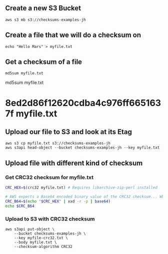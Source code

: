 ## Create a new S3 Bucket

```
aws s3 mb s3://checksums-examples-jh
```

## Create a file that we will do a checksum on

```
echo "Hello Mars" > myfile.txt
```

## Get a checksum of a file

```
md5sum myfile.txt
```

md5sum myfile.txt
# 8ed2d86f12620cdba4c976ff6651637f  myfile.txt

## Upload our file to S3 and look at its Etag

```
aws s3 cp myfile.txt s3://checksums-examples-jh
aws s3api head-object --bucket checksums-examples-jh --key myfile.txt
```

## Upload file with different kind of checksum

### Get CRC32 checksum for myfile.txt
```sh
CRC_HEX=$(crc32 myfile.txt) # Requires libarchive-zip-perl installed

# AWS expects a Base64 encoded binary value of the CRC32 checksum... Why? Who the hell knows...
CRC_B64=$(echo "$CRC_HEX" | xxd -r -p | base64)
echo $CRC_B64
```

### Upload to S3 with CRC32 checksum
```
aws s3api put-object \
    --bucket checksums-examples-jh \
    --key myfile-crc32.txt \
    --body myfile.txt \
    --checksum-algorithm CRC32 
```
